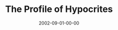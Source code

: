 ---
layout: message
category: message
series: "House of Hypocrites"
title: "The Profile of Hypocrites"
date: 2002-09-01-00-00
message_id: 266
audio: "http://s3.amazonaws.com/crossroads-media/media/legacy/mp3/House_Of_Hypocrites_03_Profile_09-01-02_Tome.mp3"
audio-duration: "37:47"
flag: "N"
---
